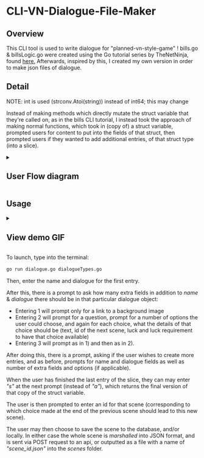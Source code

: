 # CLI-VN-Dialogue-File-Maker

## Overview

This CLI tool is used to write dialogue for "planned-vn-style-game" !
bills.go & billsLogic.go were created using the Go tutorial series by TheNetNinja, found [here.](https://www.youtube.com/playlist?list=PL4cUxeGkcC9gC88BEo9czgyS72A3doDeM)
Afterwards, inspired by this, I created my own version in order to make json files of dialogue.

## Detail

NOTE: int is used (strconv.Atoi(string)) instead of int64; this may change 

Instead of making methods which directly mutate the struct variable that they're called on, as in the bills CLI tutorial, I instead took the approach of making normal functions, which took in (copy of) a struct variable, prompted users for content to put into the fields of that struct, then prompted users if they wanted to add additional entries, of that struct type (into a slice). 

<details>
<summary><h2>User Flow diagram</h2></summary>

![User flow diagram](./readmeMedia/userFlow1.JPG)

</details>

## Usage

<details>
<summary><h2>View demo GIF</h2></summary>

![Usage GIF](./readmeMedia/vnDialogueCLI.gif)

</details>

To launch, type into the terminal:

```bash
go run dialogue.go dialogueTypes.go
```
Then, enter the name and dialogue for the first entry. 

After this, there is a prompt to ask how many extra fields in addition to _name_ & _dialogue_ there should be in that particular dialogue object:
- Entering 1 will prompt only for a link to a background image 
- Entering 2 will prompt for a question, prompt for a number of options the user could choose, and again for each choice, what the details of that choice should be (text, id of the next scene, luck and luck requirement to have that choice available)
- Entering 3 will prompt as in 1) and then as in 2).

After doing this, there is a prompt, asking if the user wishes to create more entries, and as before, prompts for name and dialogue fields as well as number of extra fields and options (if applicable).

When the user has finished the last entry of the slice, they can may enter _"s"_ at the next prompt (instead of _"a"_), which returns the final version of that copy of the struct variable.

The user is then prompted to enter an id for that scene (corresponding to which choice made at the end of the previous scene should lead to this new scene).

The user may then choose to save the scene to the database, and/or locally. In either case the whole scene is _marshalled_ into JSON format, and is sent via POST request to an api, or outputted as a file with a name of *"scene_id.json"* into the _scenes_ folder.

